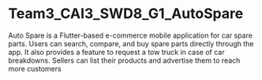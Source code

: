 # Team3_CAI3_SWD8_G1_AutoSpare
Auto Spare is a Flutter-based e-commerce mobile application for car spare parts. Users can search, compare, and buy spare parts directly through the app. It also provides a feature to request a tow truck in case of car breakdowns. Sellers can list their products and advertise them to reach more customers
